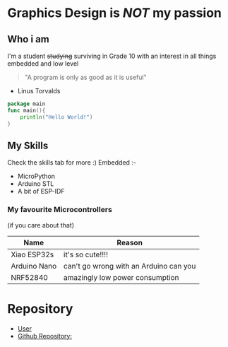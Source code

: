 Graphics Design is *NOT* my passion
====

## Who i am
I'm a student ~~studying~~ surviving in Grade 10 with an interest in all things embedded and low level
> "A program is only as good as it is useful"
- Linus Torvalds



```go
package main
func main(){
	println("Hello World!")
}
```

## My Skills 
Check the skills tab for more :)
Embedded :-
* MicroPython
* Arduino STL
* A bit of ESP-IDF
### My favourite Microcontrollers
(if you care about that) <br>

| Name         | Reason                                 |
|--------------|----------------------------------------|
| Xiao ESP32s  | it's so cute!!!!                       | 
| Arduino Nano | can't go wrong with an Arduino can you | 
| NRF52840     | amazingly low power consumption         |

# Repository
- [User](https://github.com/TTF-fog)
- [Github Repository:](https://github.com/TTF-fog/ssh-portfolio)

